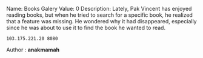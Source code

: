 Name: Books Galery
Value: 0
Description: Lately, Pak Vincent has enjoyed reading books, but when he tried to search for a specific book, he realized that a feature was missing. He wondered why it had disappeared, especially since he was about to use it to find the book he wanted to read.

`103.175.221.20 8080`

Author : **anakmamah**
